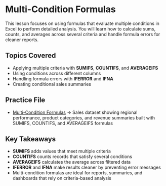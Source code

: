 # Multi-Condition Formulas  

This lesson focuses on using formulas that evaluate multiple conditions in Excel to perform detailed analysis. You will learn how to calculate sums, counts, and averages across several criteria and handle formula errors for cleaner reports.  

## Topics Covered  
- Applying multiple criteria with **SUMIFS**, **COUNTIFS**, and **AVERAGEIFS**  
- Using conditions across different columns  
- Handling formula errors with **IFERROR** and **IFNA**  
- Creating conditional sales summaries  

## Practice File  
- [Multi-Condition Formulas](./Multi_Condition_Formulas.xlsx) → Sales dataset showing regional performance, product categories, and revenue summaries built with SUMIFS, COUNTIFS, and AVERAGEIFS formulas  

## Key Takeaways  
- **SUMIFS** adds values that meet multiple criteria  
- **COUNTIFS** counts records that satisfy several conditions  
- **AVERAGEIFS** calculates the average across filtered data  
- **IFERROR** and **IFNA** make results cleaner by preventing error messages  
- Multi-condition formulas are ideal for reports, summaries, and dashboards that rely on criteria-based analysis  
